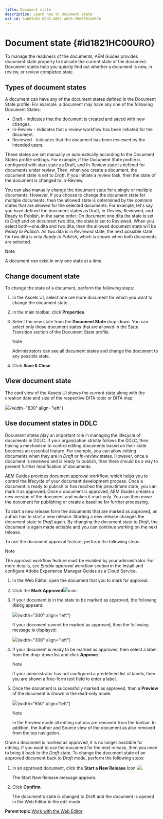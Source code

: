 ```yaml
---
title: Document state
description: Learn how to Document state
exl-id: 6ab85a63-02d2-4802-a6b8-99e6551a567b
---
```

# Document state {#id1821HC00URO}

To manage the readiness of the documents, AEM Guides provides document state property to indicate the current state of the document. Document states help you quickly find out whether a document is new, in review, or review completed state.

## Types of document states 

A document can have any of the document states defined in the Document State profile. For example, a document may have any one of the following Document States:

-   Draft - Indicates that the document is created and saved with new changes.
-   In-Review - Indicates that a review workflow has been initiated for the document.
-   Reviewed - Indicates that the document has been reviewed by the intended users.

These states are set manually or automatically according to the Document States profile settings. For example, if the Document State profile is configured with start state as Draft, and In-Review state is defined for documents under review. Then, when you create a document, the document state is set to *Draft*. If you initiate a review task, then the state of the document is changed to In-Review.

You can also manually change the document state for a single or multiple documents. However, if you choose to change the document state for multiple documents, then the allowed state is determined by the common states that are allowed for the selected documents. For example, let's say you have defined the document states as Draft, In-Review, Reviewed, and Ready to Publish, in the same order. On document one.dita the state is set to *Draft* and on document two.dita, the state is set to Reviewed. When you select both—one.dita and two.dita, then the allowed document state will be *Ready to Publish*. As two.dita is in *Reviewed* state, the next possible state for two.dita is only *Ready to Publish*, which is shown when both documents are selected.

>[!NOTE]
>
> A document can exist in only one state at a time.

## Change document state 

To change the state of a document, perform the following steps:

1.  In the Assets UI, select one ore more document for which you want to change the document state.
1.  In the main toolbar, click **Properties**.
1.  Select the new state from the **Document State** drop-down. You can select only those document states that are allowed in the State Transition section of the Document State profile.

    >[!NOTE]
    >
    >Administrators can see all document states and change the document to any possible state.

1.  Click **Save & Close**.

## View document state 

The card view of the Assets UI shows the current state along with the creation date and size of the respective DITA topic or DITA map.

![](images/document_state.png){width="800" align="left"}

## Use document states in DDLC 

Document states play an important role in managing the lifecycle of documents in DDLC. If your organization strictly follows the DDLC, then having a mechanism to control editing documents based on their state becomes an essential feature. For example, you can allow editing documents when they are in *Draft* or *In-review* states. However, once a document is reviewed and is ready to publish, then there should be a way to prevent further modification of documents.

AEM Guides provides document approval workflow, which helps you to control the lifecycle of your document development process. Once a document is ready to publish or has reached the penultimate state, you can mark it as approved. Once a document is approved, AEM Guides creates a new version of the document and makes it read-only. You can then move the document for publishing or create a baseline for further processing.

To start a new release form the documents that are marked as approved, an author has to start a new release. Starting a new release changes the document state to *Draft* again. By changing the document state to *Draft*, the document is again made editable and you can continue working on the next release.

To use the document approval feature, perform the following steps:

>[!NOTE]
>
> The approval workflow feature must be enabled by your administrator. For more details, see *Enable approval workflow* section in the Install and configure Adobe Experience Manager Guides as a Cloud Service.

1.  In the Web Editor, open the document that you to mark for approval.

1.  Click the **Mark Approved**![](images/mark_approve_icon.svg)icon.

1.  If your document is in the state to be marked as approved, the following dialog appears:

    ![](images/mark-approved-correct-state.png){width="300" align="left"}

    If your document cannot be marked as approved, then the following message is displayed:

    ![](images/mark-approved-incorrect-state.png){width="300" align="left"}

1.  If your document is ready to be marked as approved, then select a label from the drop-down list and click **Approve**.

    >[!NOTE]
    >
    > If your administrator has not configured a predefined list of labels, then you are shown a free-form text field to enter a label.

1.  Once the document is successfully marked as approved, then a **Preview** of the document is shown in the read-only mode.

    ![](images/approved-doc-read-only.png){width="650" align="left"}

    >[!NOTE]
    >
    > In the Preview mode all editing options are removed from the toolbar. In addition, the Author and Source view of the document as also removed from the top navigation.


Once a document is marked as approved, it is no longer available for editing. If you want to use the document for the next release, then you need to bring it back to the *Draft* state. To change the document state of an approved document back to *Draft* mode, perform the following steps:

1.  In an approved document, click the **Start a New Release** Icon ![](images/approved-restart-draft-mode-icon.svg).

    The Start New Release message appears.

1.  Click **Confirm**.

    The document's state is changed to Draft and the document is opened in the Web Editor in the edit mode.


**Parent topic:**[Work with the Web Editor](web-editor.md)
